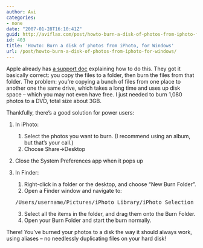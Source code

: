 ```yaml
---
author: Avi
categories:
- none
date: "2007-01-28T16:10:41Z"
guid: http://aviflax.com/post/howto-burn-a-disk-of-photos-from-iphoto-for-windows/
id: 403
title: 'Howto: Burn a disk of photos from iPhoto, for Windows'
url: /post/howto-burn-a-disk-of-photos-from-iphoto-for-windows/
---
```

Apple already has [a support doc](http://docs.info.apple.com/article.html?artnum=93277) explaining how to do this. They got it basically correct: you copy the files to a folder, then burn the files from that folder. The problem: you&#8217;re copying a bunch of files from one place to another one the same drive, which takes a long time and uses up disk space &#8211; which you may not even have free. I just needed to burn 1,080 photos to a DVD, total size about 3GB.

Thankfully, there&#8217;s a good solution for power users:

  1. In iPhoto: 
      1. Select the photos you want to burn. (I recommend using an album, but that&#8217;s your call.)
      2. Choose Share->Desktop
  2. Close the System Preferences app when it pops up
  3. In Finder: 
      1. Right-click in a folder or the desktop, and choose &#8220;New Burn Folder&#8221;.
      2. Open a Finder window and navigate to: 
        <pre>/Users/username/Pictures/iPhoto Library/iPhoto Selection</pre>
    
      3. Select all the items in the folder, and drag them onto the Burn Folder.
      4. Open your Burn Folder and start the burn normally.

There! You&#8217;ve burned your photos to a disk the way it should always work, using aliases &#8211; no needlessly duplicating files on your hard disk!